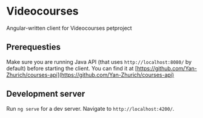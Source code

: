 # Videocourses

Angular-written client for Videocourses petproject

## Prerequesties
Make sure you are running Java API (that uses `http://localhost:8080/` by default) before starting the client.
You can find it at [https://github.com/Yan-Zhurich/courses-api](https://github.com/Yan-Zhurich/courses-api)

## Development server

Run `ng serve` for a dev server. Navigate to `http://localhost:4200/`.


